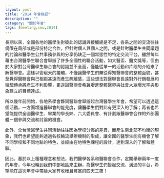 ```yaml
---
layout: post
title: "2014 年會緣起"
description: ""
category: "關於年會"
tags: [meeting,cmu,2014]
---
```

長期以來，全國各地的醫學生對彼此的認識與接觸總是不足，各系之間的交流往往侷限在局部或是部份特定合作，但針對個人與個人之間，或是針對醫學生共同議題的討論和醫學生公共事務參與的分享仍缺乏一個常態性的特定交流平台。雖然每年藉由台灣醫學生聯合會舉辦了許多全國性的聯合活動，如大醫盃、醫文獎等，但由於大家對台灣醫學生聯合會的認識並不全面，僅能從單一的活動和片段的介紹來了解醫聯會。這樣以管窺天的接觸，不僅讓醫學生們無從得知醫聯會的整體面貌，甚至覺得醫聯會與己相距甚遠而產生疏離感，這些想法對醫聯會長遠對外行銷發展和經驗傳承將產生不利影響，更遑論醫聯會希冀增進整體醫界與社會大眾曝光率與形象建立的目標達成。  

所以幾年前開始，各地系學會夥同醫聯會舉辦起台灣醫學生年會，希望可以透過這個活動，一方面增進醫聯會的能見度，讓醫學生們對此有更深入的了解；再者也希望能提供全國醫學生、畢業的學長姊、六大委員會、有計劃跟醫聯會合作的外部團體ㄧ個參與交流和討論的機會。  

此外，全台灣醫學生共同活動往往因為學校分佈的差異，而產生南北部不均衡的現象，我們也希望能夠透過各校輪流舉辦機制的形成，讓全國的醫學生能有機會了解不同學校和不同地點的特色，並經由在地特色課程的設計，達到深入的了解和體驗。  

因此，基於以上種種理念和想法，我們醫學各系和醫聯會合作，定期舉辦兩年一度的年會，今年也輪到我們中部地區來主辦，為醫學生們搭起交流、溝通的平台，希望能在這次年會中帶給大家有收穫且豐富的四天三夜！  

